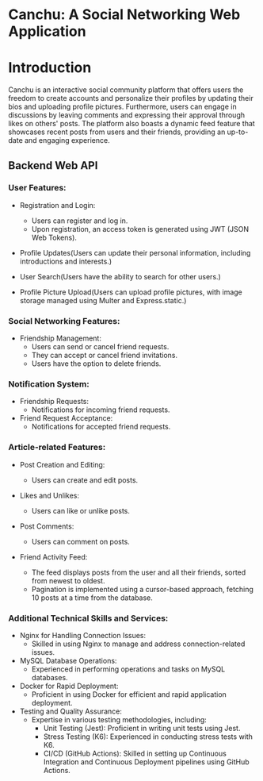 # Canchu: A Social Networking Web Application

# Introduction
Canchu is an interactive social community platform that offers users the freedom to create accounts and personalize their profiles by updating their bios and uploading profile pictures. Furthermore, users can engage in discussions by leaving comments and expressing their approval through likes on others' posts. The platform also boasts a dynamic feed feature that showcases recent posts from users and their friends, providing an up-to-date and engaging experience.

## Backend Web API
### User Features:

- Registration and Login:
    - Users can register and log in.
    - Upon registration, an access token is generated using JWT (JSON Web Tokens).
- Profile Updates\(Users can update their personal information, including introductions and interests.\)
- User Search\(Users have the ability to search for other users.\)

- Profile Picture Upload\(Users can upload profile pictures, with image storage managed using Multer and Express.static.\)

### Social Networking Features:

- Friendship Management:
    - Users can send or cancel friend requests.
    - They can accept or cancel friend invitations.
    - Users have the option to delete friends.

### Notification System:

- Friendship Requests:
    - Notifications for incoming friend requests.
- Friend Request Acceptance:
    - Notifications for accepted friend requests.

### Article-related Features:

- Post Creation and Editing:
    - Users can create and edit posts.
- Likes and Unlikes:
    - Users can like or unlike posts.
- Post Comments:
    - Users can comment on posts.

- Friend Activity Feed:
    - The feed displays posts from the user and all their friends, sorted from newest to oldest.
    - Pagination is implemented using a cursor-based approach, fetching 10 posts at a time from the database.

### Additional Technical Skills and Services:

- Nginx for Handling Connection Issues:
    - Skilled in using Nginx to manage and address connection-related issues.
- MySQL Database Operations:
    - Experienced in performing operations and tasks on MySQL databases.
- Docker for Rapid Deployment:
    - Proficient in using Docker for efficient and rapid application deployment.
- Testing and Quality Assurance:
    - Expertise in various testing methodologies, including:
        - Unit Testing (Jest): Proficient in writing unit tests using Jest.
        - Stress Testing (K6): Experienced in conducting stress tests with K6.
        - CI/CD (GitHub Actions): Skilled in setting up Continuous Integration and Continuous Deployment pipelines using GitHub Actions.

